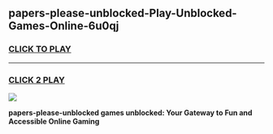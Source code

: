 
## papers-please-unblocked-Play-Unblocked-Games-Online-6u0qj
<h3>
<a href="https://premium76.site?title=papers-please-unblocked&ref=25A">CLICK TO PLAY</a></h3>
<hr>

<h3>
<a href="https://premium76.site?title=papers-please-unblocked&ref=25A">CLICK 2 PLAY</a>
  
</h3>

<a href="https://premium76.site?title=papers-please-unblocked&ref=25A"><img src="https://clearcache.store/games.png"></a>


**papers-please-unblocked games unblocked: Your Gateway to Fun and Accessible Online Gaming**
